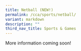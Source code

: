 ```yaml
---
title: Netball (NEW!)
permalink: /cca/sports/netball/
variant: markdown
description: ""
third_nav_title: Sports & Games
---
```

More information coming soon!